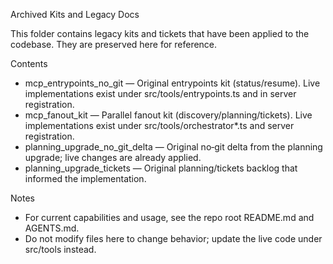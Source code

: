 Archived Kits and Legacy Docs

This folder contains legacy kits and tickets that have been applied to the codebase. They are preserved here for reference.

Contents

- mcp_entrypoints_no_git — Original entrypoints kit (status/resume). Live implementations exist under src/tools/entrypoints.ts and in server registration.
- mcp_fanout_kit — Parallel fanout kit (discovery/planning/tickets). Live implementations exist under src/tools/orchestrator*.ts and server registration.
- planning_upgrade_no_git_delta — Original no‑git delta from the planning upgrade; live changes are already applied.
- planning_upgrade_tickets — Original planning/tickets backlog that informed the implementation.

Notes

- For current capabilities and usage, see the repo root README.md and AGENTS.md.
- Do not modify files here to change behavior; update the live code under src/tools instead.

